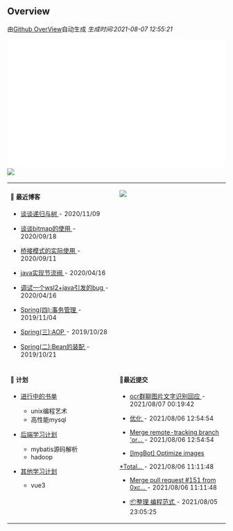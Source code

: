 
## Overview

由[Github OverView](https://github.com/0xcaffebabe/0xcaffebabe)自动生成 _生成时间:2021-08-07 12:55:21_

![](https://raw.githubusercontent.com/0xcaffebabe/github-stats/master/generated/overview.svg)![](https://github-readme-stats.vercel.app/api/top-langs/?username=0xcaffebabe&layout=compact&langs_count=8)

<table>

<tr>
<td valign="top" width="50%">

#### 📖 最近博客


* <a href="https://0xcaffebabe.github.io/%E7%AE%97%E6%B3%95/2020/11/09/%E8%B0%88%E8%B0%88%E9%80%92%E5%BD%92%E4%B8%8E%E6%A0%91.html" target="_blank"> 谈谈递归与树 </a> - 2020/11/09 

    
* <a href="https://0xcaffebabe.github.io/%E7%AE%97%E6%B3%95/2020/09/18/%E8%B0%88%E8%B0%88bitmap%E7%9A%84%E4%BD%BF%E7%94%A8.html" target="_blank"> 谈谈bitmap的使用 </a> - 2020/09/18 

    
* <a href="https://0xcaffebabe.github.io/%E8%AE%BE%E8%AE%A1%E6%A8%A1%E5%BC%8F/2020/09/11/%E6%A1%A5%E6%8E%A5%E6%A8%A1%E5%BC%8F%E7%9A%84%E5%AE%9E%E9%99%85%E4%BD%BF%E7%94%A8.html" target="_blank"> 桥接模式的实际使用 </a> - 2020/09/11 

    
* <a href="https://0xcaffebabe.github.io/java/2020/04/16/JAVA%E5%AE%9E%E7%8E%B0%E8%8A%82%E6%B5%81%E9%98%80.html" target="_blank"> java实现节流阀 </a> - 2020/04/16 

    
* <a href="https://0xcaffebabe.github.io/%E6%97%A5%E5%B8%B8/2020/04/16/%E8%B0%83%E8%AF%95%E4%B8%80%E4%B8%AAwsl2+java%E5%BC%95%E5%8F%91%E7%9A%84bug.html" target="_blank"> 调试一个wsl2+java引发的bug </a> - 2020/04/16 

    
* <a href="https://0xcaffebabe.github.io/spring/2019/11/04/Spring-%E5%9B%9B-%E4%BA%8B%E5%8A%A1%E7%AE%A1%E7%90%86.html" target="_blank"> Spring(四):事务管理 </a> - 2019/11/04 

    
* <a href="https://0xcaffebabe.github.io/spring/2019/10/28/Spring(%E4%B8%89)-AOP.html" target="_blank"> Spring(三):AOP </a> - 2019/10/28 

    
* <a href="https://0xcaffebabe.github.io/spring/2019/10/21/Spring(%E4%BA%8C)-Bean%E7%9A%84%E8%A3%85%E9%85%8D.html" target="_blank"> Spring(二):Bean的装配 </a> - 2019/10/21 

        

</td>

<td valign="top" width="50%">

![](https://github-readme-stats.vercel.app/api/wakatime?username=0xcaffebabe)

</td>

</tr>

<tr>

<td valign="top" width="50%">

#### 📝 计划

- [进行中的书单](https://github.com/users/0xcaffebabe/projects/4)
  - unix编程艺术
  - 高性能mysql


- [后端学习计划](https://github.com/users/0xcaffebabe/projects/1)
  - mybatis源码解析
  - hadoop


- [其他学习计划](https://github.com/users/0xcaffebabe/projects/3)
  - vue3


<td>

#### 🌴最近提交


  * <a href="https://github.com/0xcaffebabe/zbq-bot/commit/b332008231ee8e0b2c0e4f5b0adee99ad71a03ca" target="_blank"> ocr群聊图片文字识别回应 </a> - 2021/08/07 00:19:42 

    
  * <a href="https://github.com/0xcaffebabe/zbq-bot/commit/7cf2945a731bbb5f02f9327185440a24eff47ab3" target="_blank"> 优化 </a> - 2021/08/06 12:54:54 

    
  * <a href="https://github.com/0xcaffebabe/zbq-bot/commit/b698d88d88a1945524d3559387c385d1c00ee9f8" target="_blank"> Merge remote-tracking branch 'or... </a> - 2021/08/06 12:54:54 

    
  * <a href="https://github.com/0xcaffebabe/note/commit/bf49a0ec1f71ead99e09f250812aa90f8fda9c13" target="_blank"> [ImgBot] Optimize images

*Total... </a> - 2021/08/06 11:11:48 

    
  * <a href="https://github.com/0xcaffebabe/note/commit/712346c6e80961e787d32076fa7c50db124ac65b" target="_blank"> Merge pull request #151 from 0xc... </a> - 2021/08/06 11:11:48 

    
  * <a href="https://github.com/0xcaffebabe/note/commit/5797e4e654e615ab9b65412c48ac2132b116e651" target="_blank"> 📦整理 编程范式 </a> - 2021/08/05 23:05:25 

    

</td>

</tr>

</table>
